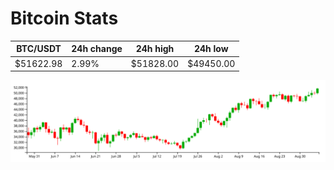 # Bitcoin Stats

BTC/USDT|24h change|24h high|24h low|
|---|---|---|---|
|$51622.98|2.99%|$51828.00|$49450.00|

<img src="./chart.svg">
